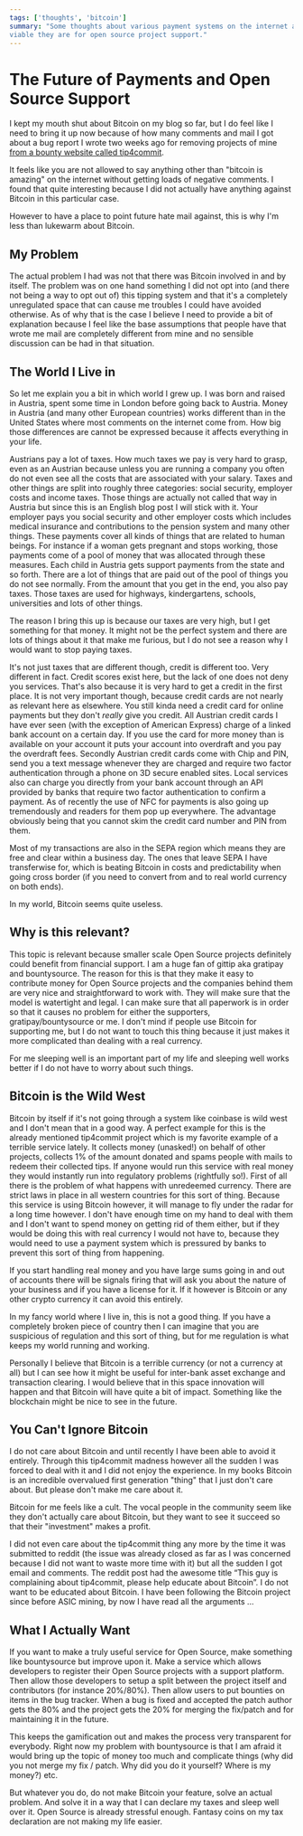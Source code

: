 ```yaml
---
tags: ['thoughts', 'bitcoin']
summary: "Some thoughts about various payment systems on the internet and how
viable they are for open source project support."
---
```


# The Future of Payments and Open Source Support

I kept my mouth shut about Bitcoin on my blog so far, but I do feel like I
need to bring it up now because of how many comments and mail I got about
a bug report I wrote two weeks ago for removing projects of mine [from a
bounty website called tip4commit](https://github.com/tip4commit/tip4commit/issues/127).

It feels like you are not allowed to say anything other than "bitcoin is
amazing" on the internet without getting loads of negative comments.  I
found that quite interesting because I did not actually have anything
against Bitcoin in this particular case.

However to have a place to point future hate mail against, this is why I'm
less than lukewarm about Bitcoin.

## My Problem

The actual problem I had was not that there was Bitcoin involved in and by
itself.  The problem was on one hand something I did not opt into (and
there not being a way to opt out of) this tipping system and that it's a
completely unregulated space that can cause me troubles I could have
avoided otherwise.  As of why that is the case I believe I need to provide
a bit of explanation because I feel like the base assumptions that people
have that wrote me mail are completely different from mine and no sensible
discussion can be had in that situation.

## The World I Live in

So let me explain you a bit in which world I grew up.  I was born and
raised in Austria, spent some time in London before going back to Austria.
Money in Austria (and many other European countries) works different than
in the United States where most comments on the internet come from.  How
big those differences are cannot be expressed because it affects
everything in your life.

Austrians pay a lot of taxes.  How much taxes we pay is very hard to
grasp, even as an Austrian because unless you are running a company you
often do not even see all the costs that are associated with your salary.
Taxes and other things are split into roughly three categories: social
security, employer costs and income taxes.  Those things are actually not
called that way in Austria but since this is an English blog post I will
stick with it.  Your employer pays you social security and other employer
costs which includes medical insurance and contributions to the pension
system and many other things.  These payments cover all kinds of things
that are related to human beings.  For instance if a woman gets pregnant
and stops working, those payments come of a pool of money that was
allocated through these measures.  Each child in Austria gets support
payments from the state and so forth.  There are a lot of things that are
paid out of the pool of things you do not see normally.  From the amount
that you get in the end, you also pay taxes.  Those taxes are used for
highways, kindergartens, schools, universities and lots of other things.

The reason I bring this up is because our taxes are very high, but I get
something for that money.  It might not be the perfect system and there
are lots of things about it that make me furious, but I do not see a
reason why I would want to stop paying taxes.

It's not just taxes that are different though, credit is different too.
Very different in fact.  Credit scores exist here, but the lack of one
does not deny you services.  That's also because it is very hard to get a
credit in the first place.  It is not very important though, because
credit cards are not nearly as relevant here as elsewhere.  You still
kinda need a credit card for online payments but they don't *really* give
you credit.  All Austrian credit cards I have ever seen (with the
exception of American Express) charge of a linked bank account on a
certain day.  If you use the card for more money than is available on your
account it puts your account into overdraft and you pay the overdraft
fees.  Secondly Austrian credit cards come with Chip and PIN, send you a
text message whenever they are charged and require two factor
authentication through a phone on 3D secure enabled sites.  Local services
also can charge you directly from your bank account through an API
provided by banks that require two factor authentication to confirm a
payment.  As of recently the use of NFC for payments is also going up
tremendously and readers for them pop up everywhere.  The advantage
obviously being that you cannot skim the credit card number and PIN from
them.

Most of my transactions are also in the SEPA region which means they are
free and clear within a business day.  The ones that leave SEPA I have
transferwise for, which is beating Bitcoin in costs and predictability
when going cross border (if you need to convert from and to real world
currency on both ends).

In my world, Bitcoin seems quite useless.

## Why is this relevant?

This topic is relevant because smaller scale Open Source projects
definitely could benefit from financial support.  I am a huge fan of
gittip aka gratipay and bountysource.  The reason for this is that they
make it easy to contribute money for Open Source projects and the
companies behind them are very nice and straightforward to work with.
They will make sure that the model is watertight and legal.  I can make
sure that all paperwork is in order so that it causes no problem for
either the supporters, gratipay/bountysource or me.  I don't mind if
people use Bitcoin for supporting me, but I do not want to touch this
thing because it just makes it more complicated than dealing with a real
currency.

For me sleeping well is an important part of my life and sleeping well
works better if I do not have to worry about such things.

## Bitcoin is the Wild West

Bitcoin by itself if it's not going through a system like coinbase is wild
west and I don't mean that in a good way.  A perfect example for this is
the already mentioned tip4commit project which is my favorite example of a
terrible service lately.  It collects money (unasked!) on behalf of other
projects, collects 1% of the amount donated and spams people with mails to
redeem their collected tips.  If anyone would run this service with real
money they would instantly run into regulatory problems (rightfully so!).
First of all there is the problem of what happens with unredeemed
currency.  There are strict laws in place in all western countries for
this sort of thing.  Because this service is using Bitcoin however, it
will manage to fly under the radar for a long time however.  I don't have
enough time on my hand to deal with them and I don't want to spend money
on getting rid of them either, but if they would be doing this with real
currency I would not have to, because they would need to use a payment
system which is pressured by banks to prevent this sort of thing from
happening.

If you start handling real money and you have large sums going in and out
of accounts there will be signals firing that will ask you about the
nature of your business and if you have a license for it.  If it however
is Bitcoin or any other crypto currency it can avoid this entirely.

In my fancy world where I live in, this is not a good thing.  If you have
a completely broken piece of country then I can imagine that you are
suspicious of regulation and this sort of thing, but for me regulation is
what keeps my world running and working.

Personally I believe that Bitcoin is a terrible currency (or not a
currency at all) but I can see how it might be useful for inter-bank asset
exchange and transaction clearing.  I would believe that in this space
innovation will happen and that Bitcoin will have quite a bit of impact.
Something like the blockchain might be nice to see in the future.

## You Can't Ignore Bitcoin

I do not care about Bitcoin and until recently I have been able to avoid
it entirely.  Through this tip4commit madness however all the sudden I was
forced to deal with it and I did not enjoy the experience.  In my books
Bitcoin is an incredible overvalued first generation "thing" that I just
don't care about.  But please don't make me care about it.

Bitcoin for me feels like a cult.  The vocal people in the community seem
like they don't actually care about Bitcoin, but they want to see it
succeed so that their "investment" makes a profit.

I did not even care about the tip4commit thing any more by the time it was
submitted to reddit (the issue was already closed as far as I was
concerned because I did not want to waste more time with it) but all the
sudden I got email and comments.  The reddit post had the awesome title
“This guy is complaining about tip4commit, please help educate about
Bitcoin”.  I do not want to be educated about Bitcoin.  I have been
following the Bitcoin project since before ASIC mining, by now I have read
all the arguments …

## What I Actually Want

If you want to make a truly useful service for Open Source, make
something like bountysource but improve upon it.  Make a service which
allows developers to register their Open Source projects with a support
platform.  Then allow those developers to setup a split between the
project itself and contributors (for instance 20%/80%).  Then allow users
to put bounties on items in the bug tracker.  When a bug is fixed and
accepted the patch author gets the 80% and the project gets the 20% for
merging the fix/patch and for maintaining it in the future.

This keeps the gamification out and makes the process very transparent for
everybody.  Right now my problem with bountysource is that I am afraid it
would bring up the topic of money too much and complicate things (why did
you not merge my fix / patch.  Why did you do it yourself?  Where is my
money?) etc.

But whatever you do, do not make Bitcoin your feature, solve an actual
problem.  And solve it in a way that I can declare my taxes and sleep well
over it.  Open Source is already stressful enough.  Fantasy coins on my
tax declaration are not making my life easier.
